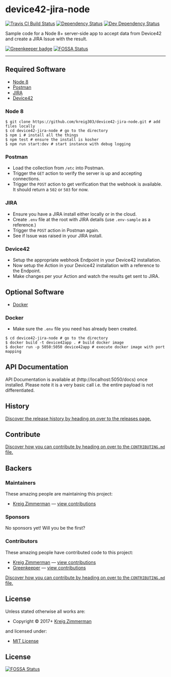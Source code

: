 <!-- TITLE/ -->

<h1>device42-jira-node</h1>

<!-- /TITLE -->


<!-- BADGES/ -->

<span class="badge-travisci"><a href="http://travis-ci.org/kreig303/device42-jira-node" title="Check this project's build status on TravisCI"><img src="https://img.shields.io/travis/kreig303/device42-jira-node/master.svg" alt="Travis CI Build Status" /></a></span>
<span class="badge-daviddm"><a href="https://david-dm.org/kreig303/device42-jira-node" title="View the status of this project's dependencies on DavidDM"><img src="https://img.shields.io/david/kreig303/device42-jira-node.svg" alt="Dependency Status" /></a></span>
<span class="badge-daviddmdev"><a href="https://david-dm.org/kreig303/device42-jira-node#info=devDependencies" title="View the status of this project's development dependencies on DavidDM"><img src="https://img.shields.io/david/dev/kreig303/device42-jira-node.svg" alt="Dev Dependency Status" /></a></span>

<!-- /BADGES -->


<!-- DESCRIPTION/ -->

Sample code for a Node 8+ server-side app to accept data from Device42 and create a JIRA Issue with the result.

<!-- /DESCRIPTION -->


[![Greenkeeper badge](https://badges.greenkeeper.io/kreig303/device42-jira-node.svg)](https://greenkeeper.io/)
[![FOSSA Status](https://app.fossa.io/api/projects/git%2Bgithub.com%2Fkreig303%2Fdevice42-jira-node.svg?type=shield)](https://app.fossa.io/projects/git%2Bgithub.com%2Fkreig303%2Fdevice42-jira-node?ref=badge_shield)

---

## Required Software

- [Node 8](https://nodejs.org/download/release/latest-v8.x/)
- [Postman](https://www.getpostman.com/)
- [JIRA](https://www.atlassian.com/software/jira)
- [Device42](http://www.device42.com/download/)

### Node 8

```
$ git clone https://github.com/kreig303/device42-jira-node.git # add files locally
$ cd device42-jira-node # go to the directory
$ npm i # install all the things
$ npm test # ensure the install is kosher
$ npm run start:dev # start instance with debug logging
```

### Postman

- Load the collection from `/etc` into Postman.
- Trigger the `GET` action to verify the server is up and accepting connections.
- Trigger the `POST` action to get verification that the webhook is available.  It should return a `502` or `503` for now.

### JIRA

- Ensure you have a JIRA install either locally or in the cloud.
- Create `.env` file at the root with JIRA details (use `.env-sample` as a reference.)
- Trigger the `POST` action in Postman again.
- See if Issue was raised in your JIRA install.

### Device42

- Setup the appropriate webhook Endpoint in your Device42 installation.
- Now setup the Action in your Device42 installation with a reference to the Endpoint.
- Make changes per your Action and watch the results get sent to JIRA.

## Optional Software

- [Docker](https://www.docker.com/get-docker)

### Docker

- Make sure the `.env` file you need has already been created.

```
$ cd device42-jira-node # go to the directory
$ docker build -t device42app . # build docker image
$ docker run -p 5050:5050 device42app # execute docker image with port mapping
```

## API Documentation

API Documentation is available at (http://localhost:5050/docs) once installed.  Please note it is a very basic call i.e. the entire payload is not differentiated.

<!-- HISTORY/ -->

<h2>History</h2>

<a href="https://github.com/kreig303/device42-jira-node/releases">Discover the release history by heading on over to the releases page.</a>

<!-- /HISTORY -->


<!-- CONTRIBUTE/ -->

<h2>Contribute</h2>

<a href="https://github.com/kreig303/device42-jira-node/blob/master/CONTRIBUTING.md#files">Discover how you can contribute by heading on over to the <code>CONTRIBUTING.md</code> file.</a>

<!-- /CONTRIBUTE -->


<!-- BACKERS/ -->

<h2>Backers</h2>

<h3>Maintainers</h3>

These amazing people are maintaining this project:

<ul><li><a href="http://kreig.me">Kreig Zimmerman</a> — <a href="https://github.com/kreig303/device42-jira-node/commits?author=kreig303" title="View the GitHub contributions of Kreig Zimmerman on repository kreig303/device42-jira-node">view contributions</a></li></ul>

<h3>Sponsors</h3>

No sponsors yet! Will you be the first?



<h3>Contributors</h3>

These amazing people have contributed code to this project:

<ul><li><a href="http://kreig.me">Kreig Zimmerman</a> — <a href="https://github.com/kreig303/device42-jira-node/commits?author=kreig303" title="View the GitHub contributions of Kreig Zimmerman on repository kreig303/device42-jira-node">view contributions</a></li>
<li><a href="http://greenkeeper.io/">Greenkeeper</a> — <a href="https://github.com/kreig303/device42-jira-node/commits?author=greenkeeperio-bot" title="View the GitHub contributions of Greenkeeper on repository kreig303/device42-jira-node">view contributions</a></li></ul>

<a href="https://github.com/kreig303/device42-jira-node/blob/master/CONTRIBUTING.md#files">Discover how you can contribute by heading on over to the <code>CONTRIBUTING.md</code> file.</a>

<!-- /BACKERS -->


<!-- LICENSE/ -->

<h2>License</h2>

Unless stated otherwise all works are:

<ul><li>Copyright &copy; 2017+ <a href="http://kreig.me">Kreig Zimmerman</a></li></ul>

and licensed under:

<ul><li><a href="http://spdx.org/licenses/MIT.html">MIT License</a></li></ul>

<!-- /LICENSE -->


## License
[![FOSSA Status](https://app.fossa.io/api/projects/git%2Bgithub.com%2Fkreig303%2Fdevice42-jira-node.svg?type=large)](https://app.fossa.io/projects/git%2Bgithub.com%2Fkreig303%2Fdevice42-jira-node?ref=badge_large)